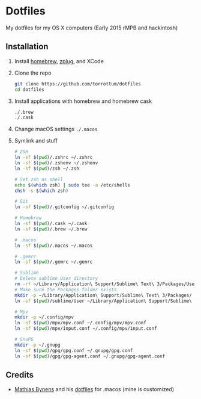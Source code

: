 # Dotfiles
My dotfiles for my OS X computers (Early 2015 rMPB and hackintosh)

## Installation
1. Install [homebrew](http://brew.sh/), [zplug](https://github.com/zplug/zplug), and XCode
1. Clone the repo

	```sh
	git clone https://github.com/torrottum/dotfiles
	cd dotfiles
	```
1. Install applications with homebrew and homebrew cask

	```sh
	./.brew
	./.cask
	```
1. Change macOS settings `./.macos`
1. Symlink and stuff
	```sh
	# ZSH
	ln -sf $(pwd)/.zshrc ~/.zshrc
	ln -sf $(pwd)/.zshenv ~/.zshenv
	ln -sf $(pwd)/zsh ~/.zsh

	# Set zsh as shell
	echo $(which zsh) | sudo tee -a /etc/shells
	chsh -s $(which zsh)

	# Git
	ln -sf $(pwd)/.gitconfig ~/.gitconfig

	# Homebrew
	ln -sf $(pwd)/.cask ~/.cask
	ln -sf $(pwd)/.brew ~/.brew

	# .macos
	ln -sf $(pwd)/.macos ~/.macos

	# .gemrc
	ln -sf $(pwd)/.gemrc ~/.gemrc

	# Sublime
	# Delete sublime User directory
	rm -rf ~/Library/Application\ Support/Sublime\ Text\ 3/Packages/User
	# Make sure the Packages folder exists
	mkdir -p ~/Library/Application\ Support/Sublime\ Text\ 3/Packages/
	ln -sf $(pwd)/sublime/User ~/Library/Application\ Support/Sublime\ Text\ 3/Packages/

	# Mpv
	mkdir -p ~/.config/mpv
	ln -sf $(pwd)/mpv/mpv.conf ~/.config/mpv/mpv.conf
	ln -sf $(pwd)/mpv/input.conf ~/.config/mpv/input.conf

	# GnuPG
	mkdir -p ~/.gnupg
	ln -sf $(pwd)/gpg/gpg.conf ~/.gnupg/gpg.conf
	ln -sf $(pwd)/gpg/gpg-agent.conf ~/.gnupg/gpg-agent.conf
	```

## Credits
* [Mathias Bynens](https://github.com/mathiasbynens) and his [dotfiles](https://github.com/mathiasbynens/dotfiles) for .macos (mine is customized)
